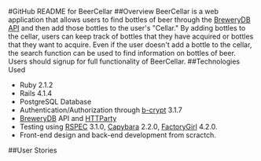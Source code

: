 #GitHub README for BeerCellar
##Overview
BeerCellar is a web application that allows users to find bottles of beer through the [BreweryDB API](http://www.brewerydb.com) and then add those bottles to the user's "Cellar." By adding bottles to the cellar, users can keep track of bottles that they have acquired or bottles that they want to acquire. Even if the user doesn't add a bottle to the cellar, the search function can be used to find information on bottles of beer. Users should signup for full functionality of BeerCellar.
##Technologies Used
* Ruby 2.1.2
* Rails 4.1.4
* PostgreSQL Database
* Authentication/Authorization through [b-crypt](http://bcrypt-ruby.rubyforge.org/) 3.1.7
* [BreweryDB](http://www.brewerydb.com) API and [HTTParty](https://github.com/jnunemaker/httparty)
* Testing using [RSPEC](https://github.com/rspec/rspec-rails) 3.1.0, [Capybara](https://github.com/jnicklas/capybara) 2.2.0, [FactoryGirl](https://github.com/thoughtbot/factory_girl_rails) 4.2.0.
* Front-end design and back-end development from scractch.

##User Stories

